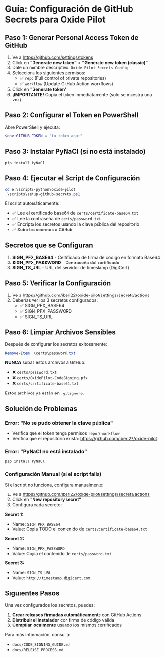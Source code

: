 # Guía: Configuración de GitHub Secrets para Oxide Pilot

## Paso 1: Generar Personal Access Token de GitHub

1. Ve a https://github.com/settings/tokens
2. Click en **"Generate new token"** > **"Generate new token (classic)"**
3. Dale un nombre descriptivo: `Oxide Pilot Secrets Config`
4. Selecciona los siguientes permisos:
   - ✅ `repo` (Full control of private repositories)
   - ✅ `workflow` (Update GitHub Action workflows)
5. Click en **"Generate token"**
6. **¡IMPORTANTE!** Copia el token inmediatamente (solo se muestra una vez)

## Paso 2: Configurar el Token en PowerShell

Abre PowerShell y ejecuta:

```powershell
$env:GITHUB_TOKEN = "tu_token_aqui"
```

## Paso 3: Instalar PyNaCl (si no está instalado)

```powershell
pip install PyNaCl
```

## Paso 4: Ejecutar el Script de Configuración

```powershell
cd e:\scripts-python\oxide-pilot
.\scripts\setup-github-secrets.ps1
```

El script automáticamente:
- ✅ Lee el certificado base64 de `certs/certificate-base64.txt`
- ✅ Lee la contraseña de `certs/password.txt`
- ✅ Encripta los secretos usando la clave pública del repositorio
- ✅ Sube los secretos a GitHub

## Secretos que se Configuran

1. **SIGN_PFX_BASE64** - Certificado de firma de código en formato Base64
2. **SIGN_PFX_PASSWORD** - Contraseña del certificado
3. **SIGN_TS_URL** - URL del servidor de timestamp (DigiCert)

## Paso 5: Verificar la Configuración

1. Ve a https://github.com/iberi22/oxide-pilot/settings/secrets/actions
2. Deberías ver los 3 secretos configurados:
   - ✅ SIGN_PFX_BASE64
   - ✅ SIGN_PFX_PASSWORD
   - ✅ SIGN_TS_URL

## Paso 6: Limpiar Archivos Sensibles

Después de configurar los secretos exitosamente:

```powershell
Remove-Item .\certs\password.txt
```

**NUNCA** subas estos archivos a GitHub:
- ❌ `certs/password.txt`
- ❌ `certs/OxidePilot-CodeSigning.pfx`
- ❌ `certs/certificate-base64.txt`

Estos archivos ya están en `.gitignore`.

## Solución de Problemas

### Error: "No se pudo obtener la clave pública"
- Verifica que el token tenga permisos `repo` y `workflow`
- Verifica que el repositorio exista: https://github.com/iberi22/oxide-pilot

### Error: "PyNaCl no está instalado"
```powershell
pip install PyNaCl
```

### Configuración Manual (si el script falla)
Si el script no funciona, configura manualmente:

1. Ve a https://github.com/iberi22/oxide-pilot/settings/secrets/actions
2. Click en **"New repository secret"**
3. Configura cada secreto:

**Secret 1:**
- Name: `SIGN_PFX_BASE64`
- Value: Copia TODO el contenido de `certs/certificate-base64.txt`

**Secret 2:**
- Name: `SIGN_PFX_PASSWORD`
- Value: Copia el contenido de `certs/password.txt`

**Secret 3:**
- Name: `SIGN_TS_URL`
- Value: `http://timestamp.digicert.com`

## Siguientes Pasos

Una vez configurados los secretos, puedes:

1. **Crear releases firmadas automáticamente** con GitHub Actions
2. **Distribuir el instalador** con firma de código válida
3. **Compilar localmente** usando los mismos certificados

Para más información, consulta:
- `docs/CODE_SIGNING_GUIDE.md`
- `docs/RELEASE_PROCESS.md`
